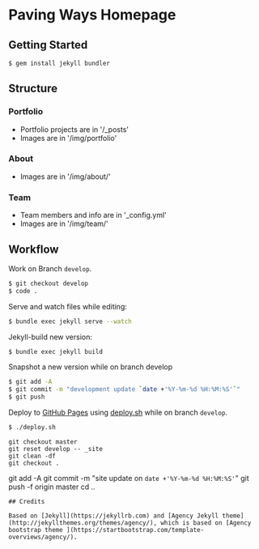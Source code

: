# Paving Ways Homepage

## Getting Started

```bash
$ gem install jekyll bundler
```

## Structure

### Portfolio

- Portfolio projects are in '/_posts'
- Images are in '/img/portfolio'

### About

- Images are in '/img/about/'

### Team

- Team members and info are in '_config.yml'
- Images are in '/img/team/'

## Workflow

Work on Branch `develop`.
```bash
$ git checkout develop
$ code .
```

Serve and watch files while editing:
```bash
$ bundle exec jekyll serve --watch
````

Jekyll-build new version:
```bash
$ bundle exec jekyll build
```

Snapshot a new version while on branch develop
```bash
$ git add -A
$ git commit -m "development update `date +'%Y-%m-%d %H:%M:%S'`"
$ git push
```

Deploy to [GitHub Pages](https://pages.github.com) using [deploy.sh](./deploy.sh) while on branch `develop`.

```bash
$ ./deploy.sh
```

```
git checkout master
git reset develop -- _site
git clean -df
git checkout .
```


git add -A
git commit -m "site update on `date +'%Y-%m-%d %H:%M:%S'`"
git push -f origin master
cd ..
```
## Credits

Based on [Jekyll](https://jekyllrb.com) and [Agency Jekyll theme](http://jekyllthemes.org/themes/agency/), which is based on [Agency bootstrap theme ](https://startbootstrap.com/template-overviews/agency/).
